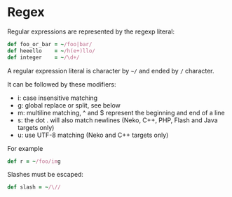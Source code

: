 # Regex

Regular expressions are represented by the regexp literal:

```ruby
def foo_or_bar = ~/foo|bar/
def heeello    = ~/h(e+)llo/
def integer    = ~/\d+/
```

A regular expression literal is character by `~/` and ended by `/` character.

It can be followed by these modifiers:

* i: case insensitive matching
* g: global replace or split, see below
* m: multiline matching, ^ and $ represent the beginning and end of a line
* s: the dot . will also match newlines (Neko, C++, PHP, Flash and Java targets only)
* u: use UTF-8 matching (Neko and C++ targets only)

For example

```ruby
def r = ~/foo/img
```

Slashes must be escaped:

```ruby
def slash = ~/\//
```
